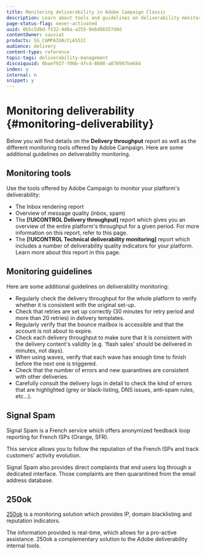 ```yaml
---
title: Monitoring deliverability in Adobe Campaign Classic
description: Learn about tools and guidelines on deliverability monitoring in Adobe Campaign Classic.
page-status-flag: never-activated
uuid: 0b5c5dbd-f532-4d8a-a255-9e6d88357d8d
contentOwner: sauviat
products: SG_CAMPAIGN/CLASSIC
audience: delivery
content-type: reference
topic-tags: deliverability-management
discoiquuid: 0baef937-f00b-4fc4-8608-a870997be684
index: y
internal: n
snippet: y
---
```


# Monitoring deliverability {#monitoring-deliverability}

Below you will find details on the **Delivery throughput** report as well as the different monitoring tools offered by Adobe Campaign. Here are some additional guidelines on deliverability monitoring.

## Monitoring tools

Use the tools offered by Adobe Campaign to monitor your platform's deliverability:

* The Inbox rendering report
* Overview of message quality (inbox, spam)
* The **[!UICONTROL Delivery throughput]** report which gives you an overview of the entire platform's throughput for a given period. For more information on this report, refer to this page.
* The **[!UICONTROL Technical deliverability monitoring]** report which includes a number of deliverability quality indicators for your platform. Learn more about this report in this page.

## Monitoring guidelines

Here are some additional guidelines on deliverability monitoring:

* Regularly check the delivery throughput for the whole platform to verify whether it is consistent with the original set-up.
* Check that retries are set up correctly (30 minutes for retry period and more than 20 retries) in delivery templates.
* Regularly verify that the bounce mailbox is accessible and that the account is not about to expire.
* Check each delivery throughput to make sure that it is consistent with the delivery content's validity (e.g. 'flash sales' should be delivered in minutes, not days).
* When using waves, verify that each wave has enough time to finish before the next one is triggered.
* Check that the number of errors and new quarantines are consistent with other deliveries.
* Carefully consult the delivery logs in detail to check the kind of errors that are highlighted (grey or black-listing, DNS issues, anti-spam rules, etc…).

## Signal Spam

Signal Spam is a French service which offers anonymized feedback loop reporting for French ISPs (Orange, SFR).

This service allows you to follow the reputation of the French ISPs and track customers' activity evolution.

Signal Spam also provides direct complaints that end users log through a dedicated interface. Those complaints are then quarantined from the email address database.

## 250ok

[250ok](https://250ok.com/) is a monitoring solution which provides IP, domain blacklisting and reputation indicators.

The information provided is real-time, which allows for a pro-active assistance. 250ok a complementary solution to the Adobe deliverability internal tools.